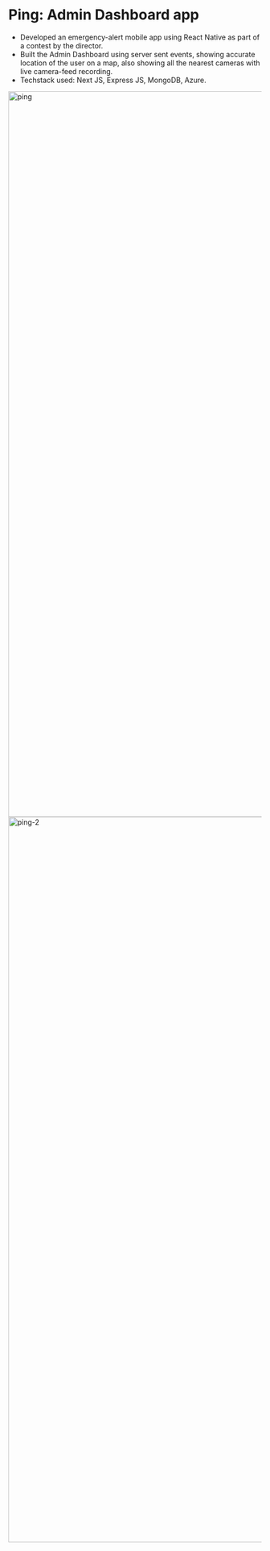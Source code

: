 # Ping: Admin Dashboard app

-	Developed an emergency-alert mobile app using React Native as part of a contest by the director.
-	Built the Admin Dashboard using server sent events, showing accurate location of the user on a map, also showing all the nearest cameras with live camera-feed recording.
- Techstack used: Next JS, Express JS, MongoDB, Azure.


<img width="1440" alt="ping" src="https://user-images.githubusercontent.com/79318686/219403800-b854c36d-df85-474b-a2c3-d635c578034f.png">
<img width="1440" alt="ping-2" src="https://user-images.githubusercontent.com/79318686/219403721-f5dea8b8-32e5-4c2e-ac75-bcf3fd3b15aa.png">
